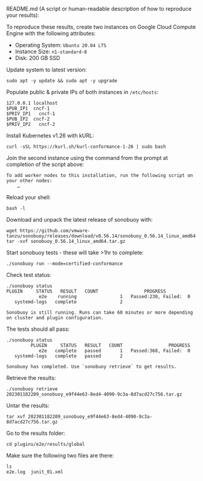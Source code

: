 README.md (A script or human-readable description of how to reproduce
your results):

To reproduce these results, create two instances on Google Cloud Compute Engine with the following attributes:

- Operating System: `Ubuntu 20.04 LTS`
- Instance Size: `n1-standard-8`
- Disk: 200 GB SSD

Update system to latest version:

````
sudo apt -y update && sudo apt -y upgrade
````

Populate public & private IPs of both instances in `/etc/hosts`:

````
127.0.0.1 localhost
$PUB_IP1  cncf-1
$PRIV_IP1   cncf-1
$PUB_IP2  cncf-2
$PRIV_IP2   cncf-2
````

Install Kubernetes v1.26 with kURL:
```
curl -sSL https://kurl.sh/kurl-conformance-1-26 | sudo bash
```

Join the second instance using the command from the prompt at completion of the script above:

```
To add worker nodes to this installation, run the following script on your other nodes:
    …
```

Reload your shell:
```
bash -l
```

Download and unpack the latest release of sonobuoy with:
```
wget https://github.com/vmware-tanzu/sonobuoy/releases/download/v0.56.14/sonobuoy_0.56.14_linux_amd64.tar.gz
tar -xvf sonobuoy_0.56.14_linux_amd64.tar.gz
```

Start sonobuoy tests - these will take >1hr to complete:

```
./sonobuoy run --mode=certified-conformance
```

Check test status:

```
./sonobuoy status
PLUGIN     STATUS   RESULT   COUNT                 PROGRESS
            e2e    running                1   Passed:230, Failed:  0
   systemd-logs   complete                2                         

Sonobuoy is still running. Runs can take 60 minutes or more depending on cluster and plugin configuration.
```

The tests should all pass:
```
./sonobuoy status
         PLUGIN     STATUS   RESULT   COUNT                 PROGRESS
            e2e   complete   passed       1   Passed:368, Failed:  0
   systemd-logs   complete   passed       2                         

Sonobuoy has completed. Use `sonobuoy retrieve` to get results.
```

Retrieve the results:
```
./sonobuoy retrieve
202301182209_sonobuoy_e9f44e63-8ed4-4090-9c3a-8d7acd27c756.tar.gz
```

Untar the results:
```
tar xvf 202301182209_sonobuoy_e9f44e63-8ed4-4090-9c3a-8d7acd27c756.tar.gz
```

Go to the results folder:
```
cd plugins/e2e/results/global
```

Make sure the following two files are there:
```
ls
e2e.log  junit_01.xml
```
